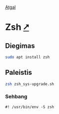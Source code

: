 [Atgal](./readme.md)

# Zsh [&#x2B67;](https://www.zsh.org/)

## Diegimas

```bash
sudo apt install zsh
```

## Paleistis

```bash
zsh zsh_sys-upgrade.sh
```

### Sehbang

```shebang
#! /usr/bin/env -S zsh
```
